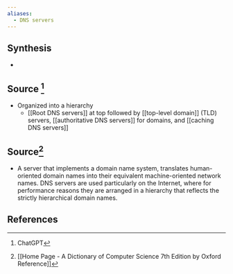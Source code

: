 ```yaml
---
aliases:
  - DNS servers
---
```

## Synthesis
- 
## Source [^1]
- Organized into a hierarchy
	- [[Root DNS servers]] at top followed by [[top-level domain]] (TLD) servers, [[authoritative DNS servers]] for domains, and [[caching DNS servers]]

## Source[^2]
- A server that implements a domain name system, translates human-oriented domain names into their equivalent machine-oriented network names. DNS servers are used particularly on the Internet, where for performance reasons they are arranged in a hierarchy that reflects the strictly hierarchical domain names.
## References

[^1]: ChatGPT
[^2]: [[Home Page - A Dictionary of Computer Science 7th Edition by Oxford Reference]]